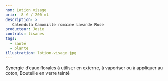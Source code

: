 ```yaml
---
nom: Lotion visage
prix:  8 € / 200 ml
description: >
   Calendula Camomille romaine Lavande Rose
producteur: Josie
contrats: tisanes
tags: 
  - santé
  - plante
illustration: lotion-visage.jpg
---
```


Synergie d’eaux florales à utiliser en externe, à vaporiser ou à appliquer au coton, Bouteille en verre teinté